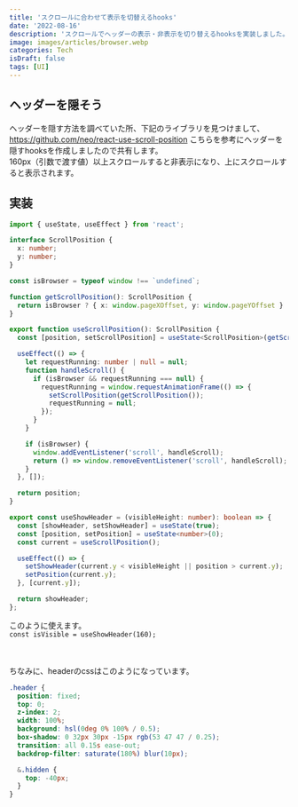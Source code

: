 ```yaml
---
title: 'スクロールに合わせて表示を切替えるhooks'
date: '2022-08-16'
description: 'スクロールでヘッダーの表示・非表示を切り替えるhooksを実装しました。'
image: images/articles/browser.webp
categories: Tech
isDraft: false
tags: [UI]
---
```


## ヘッダーを隠そう

ヘッダーを隠す方法を調べていた所、下記のライブラリを見つけまして、
https://github.com/neo/react-use-scroll-position
こちらを参考にヘッダーを隠すhooksを作成しましたので共有します。  
160px（引数で渡す値）以上スクロールすると非表示になり、上にスクロールすると表示されます。

## 実装
```js:hooks/useScrollPosition.ts
import { useState, useEffect } from 'react';

interface ScrollPosition {
  x: number;
  y: number;
}

const isBrowser = typeof window !== `undefined`;

function getScrollPosition(): ScrollPosition {
  return isBrowser ? { x: window.pageXOffset, y: window.pageYOffset } : { x: 0, y: 0 };
}

export function useScrollPosition(): ScrollPosition {
  const [position, setScrollPosition] = useState<ScrollPosition>(getScrollPosition());

  useEffect(() => {
    let requestRunning: number | null = null;
    function handleScroll() {
      if (isBrowser && requestRunning === null) {
        requestRunning = window.requestAnimationFrame(() => {
          setScrollPosition(getScrollPosition());
          requestRunning = null;
        });
      }
    }

    if (isBrowser) {
      window.addEventListener('scroll', handleScroll);
      return () => window.removeEventListener('scroll', handleScroll);
    }
  }, []);

  return position;
}

export const useShowHeader = (visibleHeight: number): boolean => {
  const [showHeader, setShowHeader] = useState(true);
  const [position, setPosition] = useState<number>(0);
  const current = useScrollPosition();

  useEffect(() => {
    setShowHeader(current.y < visibleHeight || position > current.y);
    setPosition(current.y);
  }, [current.y]);

  return showHeader;
};

```

このように使えます。  
`const isVisible = useShowHeader(160);`  

　
　

ちなみに、headerのcssはこのようになっています。
```css:Header.module.scss
.header {
  position: fixed;
  top: 0;
  z-index: 2;
  width: 100%;
  background: hsl(0deg 0% 100% / 0.5);
  box-shadow: 0 32px 30px -15px rgb(53 47 47 / 0.25);
  transition: all 0.15s ease-out;
  backdrop-filter: saturate(180%) blur(10px);

  &.hidden {
    top: -40px;
  }
}
```
